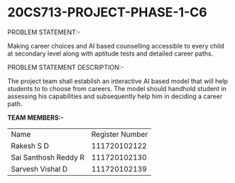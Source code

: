 # 20CS713-PROJECT-PHASE-1-C6

PROBLEM STATEMENT:-

Making career choices and AI based counselling accessible to every child at secondary level along with aptitude tests and detailed career paths.


PROBLEM STATEMENT DESCRIPTION:-

The project team shall establish an interactive AI based model that will help students to to choose from careers. The model should handhold student in assessing his capabilities and subsequently help him in deciding a career path.

<b>TEAM MEMBERS:-<b>

<table>
  <tr>
    <td>Name</td>
    <td>Register Number</td>
  </tr>
  <tr>
    <td>Rakesh S D</td>
    <td>111720102122</td>
  </tr>
  <tr>
    <td>Sai Santhosh Reddy R</td>
    <td>111720102130</td>
  </tr>
  <tr>
    <td>Sarvesh Vishal D</td>
    <td>111720102139</td>
  </tr>
</table>

